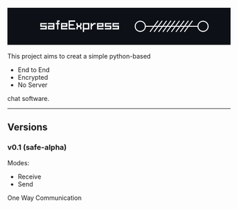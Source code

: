![safeExpress Logo](https://raw.githubusercontent.com/p-i-c-o/safeExpress/main/logo.png)

This project aims to creat a simple python-based
- End to End
- Encrypted
- No Server

chat software.

---

## Versions

### v0.1 (safe-alpha)
Modes:
- Receive
- Send

One Way Communication

